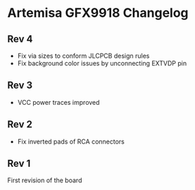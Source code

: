 # Artemisa GFX9918 Changelog

## Rev 4

- Fix via sizes to conform JLCPCB design rules
- Fix background color issues by unconnecting EXTVDP pin

## Rev 3

- VCC power traces improved

## Rev 2

- Fix inverted pads of RCA connectors

## Rev 1

First revision of the board
